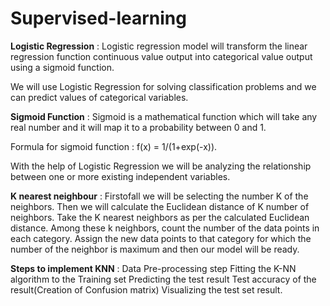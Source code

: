 # Supervised-learning

**Logistic Regression** : Logistic regression model will transform the linear regression function continuous value output into categorical value output using a sigmoid function.

We will use Logistic Regression for solving classification problems and we can predict values of categorical variables.

**Sigmoid Function** : Sigmoid is a mathematical function which will take any real number and it will map it to a probability between 0 and 1.

Formula for sigmoid function : f(x) = 1/(1+exp(-x)).

With the help of Logistic Regression we will be analyzing the relationship between one or more existing independent variables.

**K nearest neighbour** :
Firstofall we will be selecting the number K of the neighbors.
Then we will calculate the Euclidean distance of K number of neighbors.
Take the K nearest neighbors as per the calculated Euclidean distance.
Among these k neighbors, count the number of the data points in each category.
Assign the new data points to that category for which the number of the neighbor is maximum and then our model will be ready.

**Steps to implement KNN** :
Data Pre-processing step
Fitting the K-NN algorithm to the Training set
Predicting the test result
Test accuracy of the result(Creation of Confusion matrix)
Visualizing the test set result.

